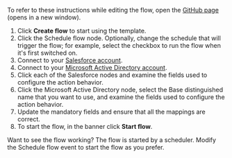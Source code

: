 To refer to these instructions while editing the flow, open the [GitHub page](https://github.com/ot4i/app-connect-templates/blob/main/resources/markdown/Create%20a%20user%20in%20Microsoft%20Active%20Directory%20for%20each%20contact%20in%20Salesforce_instructions.md) (opens in a new window).

1. Click **Create flow** to start using the template.
1. Click the Schedule flow node.  Optionally, change the schedule that will trigger the flow; for example, select the checkbox to run the flow when it's first switched on.
1. Connect to your [Salesforce account](https://ibm.biz/aassalesforce).
1. Connect to your [Microsoft Active Directory account](https://ibm.biz/aasmsad).
1. Click each of the Salesforce nodes and examine the fields used to configure the action behavior.
1. Click the Microsoft Active Directory node, select the Base distinguished name that you want to use, and examine the fields used to configure the action behavior.
1. Update the mandatory fields and ensure that all the mappings are correct.
1. To start the flow, in the banner click **Start flow**.

Want to see the flow working? The flow is started by a scheduler. Modify the Schedule flow event to start the flow as you prefer.
